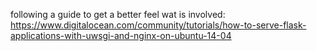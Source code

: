 
following a guide to get a better feel wat is involved:
https://www.digitalocean.com/community/tutorials/how-to-serve-flask-applications-with-uwsgi-and-nginx-on-ubuntu-14-04
